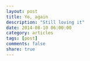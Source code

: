 ```yaml
---
layout: post
title: Yo, again
description: "Still loving it"
date: 2014-08-10 06:00:00
category: articles
tags: [post]
comments: false
share: true
---
```


